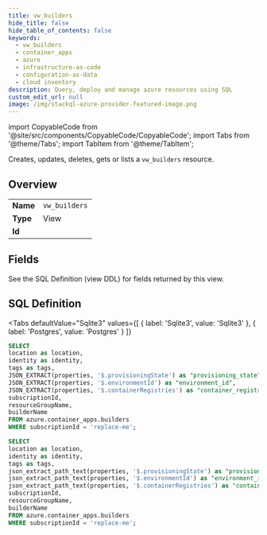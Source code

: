 ```yaml
--- 
title: vw_builders
hide_title: false
hide_table_of_contents: false
keywords:
  - vw_builders
  - container_apps
  - azure
  - infrastructure-as-code
  - configuration-as-data
  - cloud inventory
description: Query, deploy and manage azure resources using SQL
custom_edit_url: null
image: /img/stackql-azure-provider-featured-image.png
---
```


import CopyableCode from '@site/src/components/CopyableCode/CopyableCode';
import Tabs from '@theme/Tabs';
import TabItem from '@theme/TabItem';

Creates, updates, deletes, gets or lists a <code>vw_builders</code> resource.

## Overview
<table><tbody>
<tr><td><b>Name</b></td><td><code>vw_builders</code></td></tr>
<tr><td><b>Type</b></td><td>View</td></tr>
<tr><td><b>Id</b></td><td><CopyableCode code="azure.container_apps.vw_builders" /></td></tr>
</tbody></table>

## Fields

See the SQL Definition (view DDL) for fields returned by this view.

## SQL Definition

<Tabs
defaultValue="Sqlite3"
values={[
{ label: 'Sqlite3', value: 'Sqlite3' },
{ label: 'Postgres', value: 'Postgres' }
]}
>
<TabItem value="Sqlite3">

```sql
SELECT
location as location,
identity as identity,
tags as tags,
JSON_EXTRACT(properties, '$.provisioningState') as "provisioning_state",
JSON_EXTRACT(properties, '$.environmentId') as "environment_id",
JSON_EXTRACT(properties, '$.containerRegistries') as "container_registries",
subscriptionId,
resourceGroupName,
builderName
FROM azure.container_apps.builders
WHERE subscriptionId = 'replace-me';
```

</TabItem>
<TabItem value="Postgres">

```sql
SELECT
location as location,
identity as identity,
tags as tags,
json_extract_path_text(properties, '$.provisioningState') as "provisioning_state",
json_extract_path_text(properties, '$.environmentId') as "environment_id",
json_extract_path_text(properties, '$.containerRegistries') as "container_registries",
subscriptionId,
resourceGroupName,
builderName
FROM azure.container_apps.builders
WHERE subscriptionId = 'replace-me';
```

</TabItem>
</Tabs>
